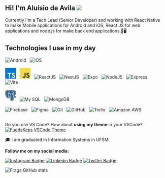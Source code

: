 ## Hi! I'm Aluisio de Avila <img src="https://raw.githubusercontent.com/kaueMarques/kaueMarques/master/hi.gif" height="30px">

Currently I'm a Tech Lead (Senior Developer) and working with React Native to make Mobile applications for Android and iOS, React JS for web applications and node.js for make back end applications.📱🖥️

## Technologies I use in my day
<div style="display:inline_block"> 
  <img src="https://cdn.jsdelivr.net/gh/devicons/devicon/icons/android/android-original.svg" height="35px" alt="Android"/>
  &nbsp;
  <img src="https://www.freepnglogos.com/uploads/apple-logo-png/apple-logo-icon-transparent-png-svg-vector-3.png" height="35px" alt="iOS"/>  
</div>

<div style="display:inline_block"><br>
  <img src="https://raw.githubusercontent.com/github/explore/80688e429a7d4ef2fca1e82350fe8e3517d3494d/topics/typescript/typescript.png" height="35px" alt="TypeScript"/>
  &nbsp;
  <img src="https://raw.githubusercontent.com/github/explore/80688e429a7d4ef2fca1e82350fe8e3517d3494d/topics/javascript/javascript.png" height="35px" alt="JavaScript"/>
  &nbsp;  
  <img src="https://cdn.jsdelivr.net/gh/devicons/devicon/icons/react/react-original.svg" height="35px" alt="ReactJS"/> 
  &nbsp;
  <img src="https://res.cloudinary.com/startup-grind/image/upload/c_fill,dpr_2.0,f_auto,g_center,h_1080,q_100,w_1080/v1/gcs/platform-data-dsc/events/nextjs-boilerplate-logo.png" height="35px" alt="NextJS"/> 
  &nbsp;
  <img src="https://res.cloudinary.com/practicaldev/image/fetch/s--kLgeMCC---/c_imagga_scale,f_auto,fl_progressive,h_420,q_auto,w_1000/https://dev-to-uploads.s3.amazonaws.com/i/rmqgubejyi0rjkn87moo.png" height="35px" alt="Expo"/>  
  &nbsp;
  <img src="https://sdtimes.com/wp-content/uploads/2018/04/1_tfZa4vsI6UusJYt_fzvGnQ.png" height="35px" alt="NodeJS"/>  
  &nbsp;
  <img src="https://programadev.com.br/static/9ff3232ef2ea482c1931b79f40243cf0/capa-node-express-rest.png" height="35px" alt="Express"/>  
  &nbsp;
  <img src="https://vitejs.dev/logo.svg" height="35px" alt="Vite"/>  
  &nbsp;
</div>

<div style="display:inline_block"><br>
  <img src="https://raw.githubusercontent.com/github/explore/80688e429a7d4ef2fca1e82350fe8e3517d3494d/topics/postgresql/postgresql.png" height="35px" alt="PostgreSQl"/> 
  &nbsp;
  <img src="https://www.mysql.com/common/logos/logo-mysql-170x115.png" height="35px" alt="My SQL"/>
  &nbsp;
  <img src="https://img.icons8.com/color/452/mongodb.png" height="35px" alt="MongoDB"/>
  &nbsp;
</div>
<div style="display:inline_block"><br>
  <img src="https://img.icons8.com/color/452/firebase.png" height="35px" alt="Firebase"/>   
  &nbsp;  
  <img src="https://seeklogo.com/images/F/figma-logo-E4E21D3AEA-seeklogo.com.png" height="35px" alt="Figma"/>
  &nbsp;  
  <img src="https://cdn.jsdelivr.net/gh/devicons/devicon/icons/git/git-plain-wordmark.svg" height="35px" alt="Git"/>  
  &nbsp;
  <img src="https://cdn-icons-png.flaticon.com/512/5968/5968896.png" height="35px" alt="GitHub"/>  
  &nbsp;
  <img src="https://cdn3.iconfinder.com/data/icons/popular-services-brands-vol-2/512/trello-512.png" height="35px" alt="Trello"/>  
  &nbsp;
  <img src="https://www.laurel-group.com/wp-content/uploads/AWS-logo.png" height="35px" alt="Amazon AWS"/>  
  &nbsp;
</div>
<br>

Do you use VS Code? How about **using my theme** in your VSCode?<br>
[![FuedsKeps VSCode Theme](https://img.shields.io/visual-studio-marketplace/v/aluisiodeavila.fuedskeps-theme.svg?label=FuedsKeps%20VSCode%20Theme&color=8257E6&labelColor=0A1033)](https://marketplace.visualstudio.com/items?itemName=aluisiodeavila.fuedskeps-theme)

:mortar_board: I am graduated in Information Systems in UFSM. 

**Follow me on my social media:**

[![Instagram Badge](https://img.shields.io/badge/-Instagram-6633cc?style=flat-square&labelColor=6633cc&logo=instagram&logoColor=white&link=https://www.instagram.com/aluisiodeavila/)](https://www.instagram.com/aluisiodeavila/) 
[![Linkedin Badge](https://img.shields.io/badge/-Linkedin-6633cc?style=flat-square&logo=Linkedin&logoColor=white&link=https://www.linkedin.com/in/aluisiodeavila/)](https://www.linkedin.com/in/aluisiodeavila/) 
[![Twitter Badge](https://img.shields.io/badge/-Twitter-6633cc?style=flat-square&logo=Twitter&logoColor=white&link=https://twitter.com/aluisioavila)](https://twitter.com/aluisioavila) 

![Fraga GitHub stats](https://github-readme-stats.vercel.app/api?username=aluisio&show_icons=true&theme=dracula&count_private=true)


